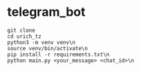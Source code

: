 # telegram_bot
    git clone 
    cd urich_tz
    python3 -m venv venv\n
    source venv/bin/activate\n
    pip install -r requirements.txt\n
    python main.py <your_message> <chat_id>\n
    
